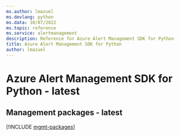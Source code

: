 ```yaml
---
ms.author: lmazuel
ms.devlang: python
ms.data: 10/07/2022
ms.topic: reference
ms.service: alertmanagement
description: Reference for Azure Alert Management SDK for Python
title: Azure Alert Management SDK for Python
author: lmazuel
---
```

# Azure Alert Management SDK for Python - latest

## Management packages - latest
[!INCLUDE [mgmt-packages](alert-management-mgmt-index.md)]